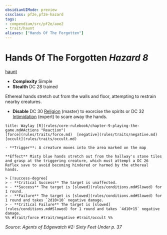 ```yaml
---
obsidianUIMode: preview
cssclass: pf2e,pf2e-hazard
tags:
- compendium/src/pf2e/aoe2
- trait/haunt
aliases: ["Hands Of The Forgotten"]
---
```

# Hands Of The Forgotten *Hazard 8*  
[haunt](rules/traits/haunt.md)  

- **Complexity** Simple
- **Stealth** DC 28 trained  

Ethereal hands stretch out from the walls and floor, attempting to restrain nearby creatures.

- **Disable** DC 30 [Religion](compendium/skills.md#Religion) (master) to exorcise the spirits or DC 32 [Intimidation](compendium/skills.md#Intimidation) (expert) to scare away the hands.  
     
```ad-embed-ability
title: Waylay [R](rules/core-rulebook/chapter-9-playing-the-game.md#Actions "Reaction")
[force](rules/traits/force.md)  [negative](rules/traits/negative.md)  [occult](rules/traits/occult.md)  

- **Trigger**: A creature moves into the area marked on the map

**Effect** Misty blue hands stretch out from the hallway's stone tiles and grasp at the triggering creature, which must attempt a DC 26 Reflex save to avoid becoming hindered or harmed by the ethereal hands.

> [!success-degree] 
> - **Critical Success** The target is unaffected.
> - **Success** The target is [slowed](rules/conditions.md#Slowed) for 1 round.
> - **Failure** The target is [slowed](rules/conditions.md#Slowed) for 1 round and takes `2d10+10` negative damage.
> - **Critical Failure** The target is [slowed](rules/conditions.md#Slowed) for 1 round and takes `4d10+15` negative damage.  
%% #trait/force #trait/negative #trait/occult %%
```

*Source: Agents of Edgewatch #2: Sixty Feet Under p. 37*